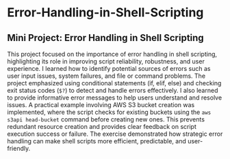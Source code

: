 # Error-Handling-in-Shell-Scripting

## Mini Project: Error Handling in Shell Scripting

This project focused on the importance of error handling in shell scripting, highlighting its role in improving script reliability, robustness, and user experience. I learned how to identify potential sources of errors such as user input issues, system failures, and file or command problems. The project emphasized using conditional statements (if, elif, else) and checking exit status codes (`$?`) to detect and handle errors effectively. I also learned to provide informative error messages to help users understand and resolve issues. A practical example involving AWS S3 bucket creation was implemented, where the script checks for existing buckets using the `aws s3api head-bucket` command before creating new ones. This prevents redundant resource creation and provides clear feedback on script execution success or failure. The exercise demonstrated how strategic error handling can make shell scripts more efficient, predictable, and user-friendly.
